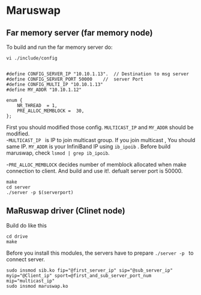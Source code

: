 # Maruswap


## Far memory server (far memory node)

To build and run the far memory server do:

```
vi ./include/config 
``` 


```

#define CONFIG_SERVER_IP "10.10.1.13".  // Destination to msg server
#define CONFIG_SERVER_PORT 50000	//  server Port
#define CONFIG_MULTI_IP "10.10.1.13"
#define MY_ADDR "10.10.1.12"

enum {
	NR_THREAD  = 1,
	PRE_ALLOC_MEMBLOCK =  30,
};

```

First you should modified those config. ``` MULTICAST_IP ```  and ``` MY_ADDR ``` should be modified.  
-```MULTICAST_IP ```  is IP to join multicast group. If you join multicast , You should same IP. ```MY_ADDR``` is your InfiniBand IP using ```ib_ipoib``` . Before build maruswap, check ```lsmod | grep ib_ipoib```. 

-```PRE_ALLOC_MEMBLOCK``` decides number of memblock allocated when make connection to client. And build and use it!. defualt server port is 50000.

	make
	cd server
	./server -p $(serverport)


## MaRuswap driver (Clinet node)

Build do like this

``` 
cd drive
make 
```
Before you install this modules, the servers have to prepare ```./server -p ``` to connect server.

```
sudo insmod sib.ko fip="@first_server_ip" sip="@sub_server_ip" myip="@Client_ip" sport=@first_and_sub_server_port_num mip="multicast_ip"
sudo insmod maruswap.ko
```

